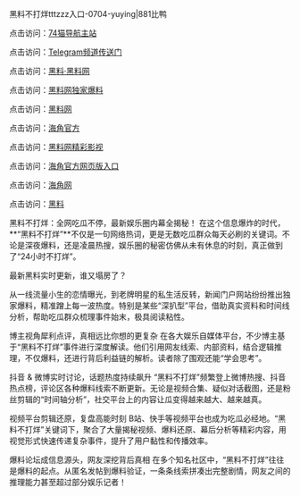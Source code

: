 黑料不打烊tttzzz入口-0704-yuying|881比鸭

点击访问：<a href="https://74mao.com/">74猫导航主站</a>

点击访问：<a href="https://74mao.com/">Telegram频道传送门</a>

点击访问：<a href="https://heiliaolvzlu3.pages.dev">黑料·黑料网</a>

点击访问：<a href="https://heiliaoyvnrda.pages.dev">黑料网独家爆料</a>

点击访问：<a href="https://haef.pages.dev/">黑料网</a>

点击访问：<a href="https://gdas.pages.dev/">海角官方</a>

点击访问：<a href="https://sdfsh.pages.dev/">黑料网精彩影视</a>

点击访问：<a href="https://sdbsd.pages.dev/">海角官方网页版入口</a>

点击访问：<a href="https://ert-6he.pages.dev/">海角网</a>

点击访问：<a href="https://gbs-3wd.pages.dev/">黑料</a>

黑料不打烊：全网吃瓜不停，最新娱乐圈内幕全揭秘！
在这个信息爆炸的时代，**“黑料不打烊”**不仅是一句网络热词，更是无数吃瓜群众每天必刷的关键词。不论是深夜爆料，还是凌晨热搜，娱乐圈的秘密仿佛从未有休息的时刻，真正做到了“24小时不打烊”。

最新黑料实时更新，谁又塌房了？

从一线流量小生的恋情曝光，到老牌明星的私生活反转，新闻门户网站纷纷推出独家爆料，精准蹭上每一波热度。特别是某些“深扒型”平台，借助真实资料和时间线分析，帮助吃瓜群众梳理事件始末，极具阅读粘性。

博主视角犀利点评，真相远比你想的更复杂
在各大娱乐自媒体平台，不少博主基于“黑料不打烊”事件进行深度解读。他们引用网友线索、内部资料，结合逻辑推理，不仅爆料，还进行背后利益链的解析。读者除了围观还能“学会思考”。

抖音 & 微博实时讨论，话题热度持续飙升
“黑料不打烊”频繁登上微博热搜、抖音热点榜，评论区各种爆料线索不断更新。无论是视频合集、疑似对话截图，还是粉丝剪辑的“时间轴分析”，社交平台上的内容让瓜变得越来越大、越来越真。

视频平台剪辑还原，复盘高能时刻
B站、快手等视频平台也成为吃瓜必经地。“黑料不打烊”关键词下，聚合了大量揭秘视频、爆料还原、幕后分析等精彩内容，用视觉形式快速传递复杂事件，提升了用户黏性和传播效率。

爆料论坛成信息源头，网友深挖背后真相
在多个知名社区中，“黑料不打烊”往往是爆料的起点。从匿名发帖到爆料验证，一条条线索拼凑出完整剧情，网友之间的推理能力甚至超过部分娱乐记者！
